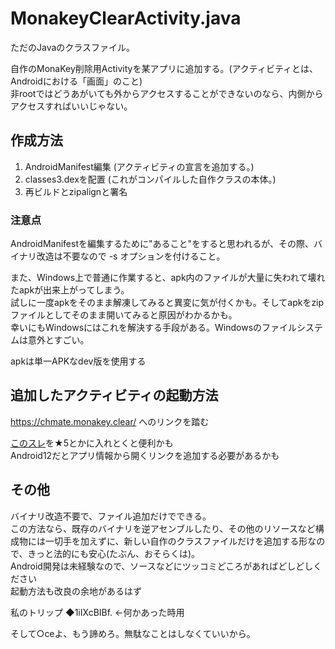 # MonakeyClearActivity.java
ただのJavaのクラスファイル。

自作のMonaKey削除用Activityを某アプリに追加する。(アクティビティとは、Androidにおける「画面」のこと)  
非rootではどうあがいても外からアクセスすることができないのなら、内側からアクセスすればいいじゃない。

## 作成方法
1. AndroidManifest編集 (アクティビティの宣言を追加する。)
1. classes3.dexを配置 (これがコンパイルした自作クラスの本体。)
1. 再ビルドとzipalignと署名

### 注意点
AndroidManifestを編集するために"あること"をすると思われるが、その際、バイナリ改造は不要なので -s オプションを付けること。

また、Windows上で普通に作業すると、apk内のファイルが大量に失われて壊れたapkが出来上がってしまう。  
試しに一度apkをそのまま解凍してみると異変に気が付くかも。そしてapkをzipファイルとしてそのまま開いてみると原因がわかるかも。  
幸いにもWindowsにはこれを解決する手段がある。Windowsのファイルシステムは意外とすごい。

apkは単一APKなdev版を使用する

## 追加したアクティビティの起動方法
https://chmate.monakey.clear/ へのリンクを踏む

[このスレ](https://eagle.5ch.net/test/read.cgi/livejupiter/1655380588/)を★5とかに入れとくと便利かも  
Android12だとアプリ情報から開くリンクを追加する必要があるかも

## その他
バイナリ改造不要で、ファイル追加だけでできる。  
この方法なら、既存のバイナリを逆アセンブルしたり、その他のリソースなど構成物には一切手を加えずに、新しい自作のクラスファイルだけを追加する形なので、きっと法的にも安心(たぶん、おそらくは)。  
Android開発は未経験なので、ソースなどにツッコミどころがあればどしどしください  
起動方法も改良の余地があるはず

私のトリップ ◆1iIXcBIBf. ←何かあった時用

そして○ceよ、もう諦めろ。無駄なことはしなくていいから。
